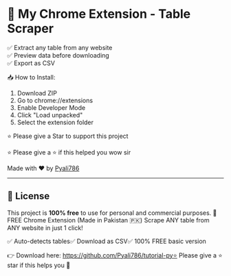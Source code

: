 # 🧩 My Chrome Extension - Table Scraper

✅ Extract any table from any website  
✅ Preview data before downloading  
✅ Export as CSV


📥 How to Install:
1. Download ZIP
2. Go to chrome://extensions
3. Enable Developer Mode
4. Click "Load unpacked"
5. Select the extension folder

⭐ Please give a Star to support this project


⭐ Please give a ⭐ if this helped you
wow sir


Made with ❤️ by [Pyali786](https://github.com/Pyali786)

---

## 📄 License

This project is **100% free** to use for personal and commercial purposes.
🔧 FREE Chrome Extension (Made in Pakistan 🇵🇰)
Scrape ANY table from ANY website in just 1 click!

✅ Auto-detects tables✅ Download as CSV✅ 100% FREE basic version

👉 Download here: https://github.com/Pyali786/tutorial-py⭐ Please give a ⭐ star if this helps you 🙏
